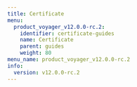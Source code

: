 ```yaml
---
title: Certificate
menu:
  product_voyager_v12.0.0-rc.2:
    identifier: certificate-guides
    name: Certificate
    parent: guides
    weight: 80
menu_name: product_voyager_v12.0.0-rc.2
info:
  version: v12.0.0-rc.2
---
```


